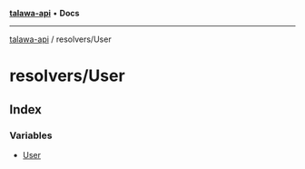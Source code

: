 [**talawa-api**](../../README.md) • **Docs**

***

[talawa-api](../../modules.md) / resolvers/User

# resolvers/User

## Index

### Variables

- [User](variables/User.md)

